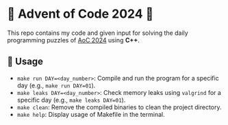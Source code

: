 # 🎄 Advent of Code 2024 🎅

This repo contains my code and given input for solving the daily programming puzzles of [AoC 2024](https://adventofcode.com/2024/) using **C++**.

## 📜 Usage
- `make run DAY=<day_number>`: Compile and run the program for a specific day (e.g., `make run DAY=01`).
- `make leaks DAY=<day_number>`: Check memory leaks using `valgrind` for a specific day (e.g., `make leaks DAY=01`).
- `make clean`: Remove the compiled binaries to clean the project directory.
- `make help`: Display usage of Makefile in the terminal.
